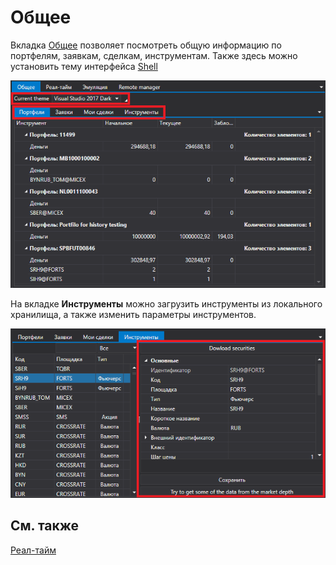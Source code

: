 # Общее

Вкладка [Общее]() позволяет посмотреть общую информацию по портфелям, заявкам, сделкам, инструментам. Также здесь можно установить тему интерфейса [Shell](../../shell.md)

![Shell Common 00](../../../images/shell_common_00.png)

На вкладке **Инструменты** можно загрузить инструменты из локального хранилища, а также изменить параметры инструментов.

![Shell Common 01](../../../images/shell_common_01.png)

## См. также

[Реал\-тайм](real_time.md)
